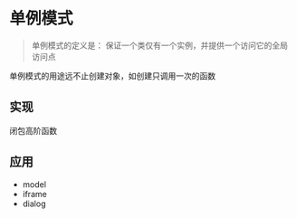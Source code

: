 # 单例模式
> 单例模式的定义是： 保证一个类仅有一个实例，并提供一个访问它的全局访问点

单例模式的用途远不止创建对象，如创建只调用一次的函数

## 实现
闭包高阶函数

## 应用

 - model
 - iframe
 - dialog